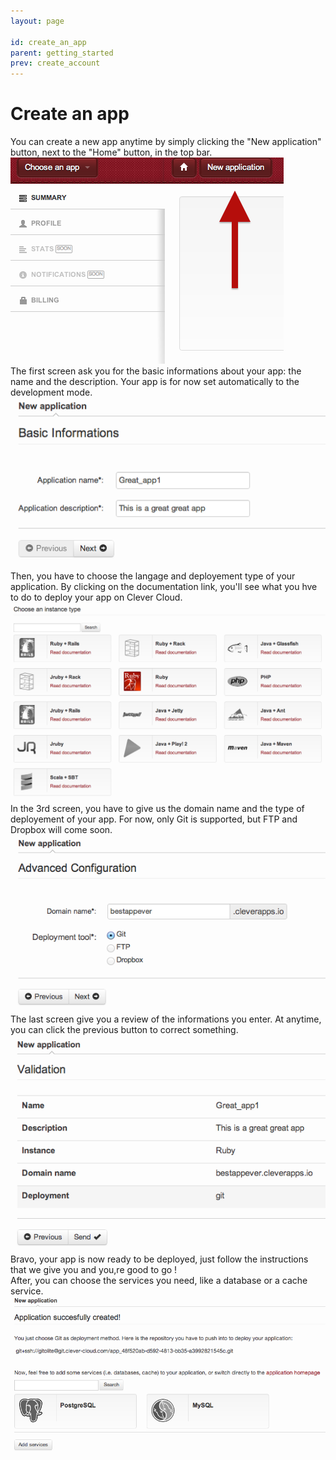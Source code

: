 ```yaml
---
layout: page

id: create_an_app
parent: getting_started
prev: create_account
---
```

Create an app
=============


You can create a new app anytime by simply clicking the "New application" button, next to the "Home" button, in the top bar.  
<img class="thumbnail img_doc" src="/img/newapp1.png">  
The first screen ask you for the basic informations about your app: the name and the description. Your app is for now set automatically to the development mode.<br />
<img class="thumbnail img_doc" src="/img/newapp2.png">  
Then, you have to choose the langage and deployement type of your application. By clicking on the documentation link, you'll see what you hve to do to deploy your app on Clever Cloud.  
<img class="thumbnail img_doc" src="/img/newapp3.png">  
In the 3rd screen, you have to give us the domain name and the type of deployement of your app. For now, only Git is supported, but FTP and Dropbox will come soon.  
<img class="thumbnail img_doc" src="/img/newapp4.png">  
The last screen give you a review of the informations you enter. At anytime, you can click the previous button to correct something.
<img class="thumbnail img_doc" src="/img/newapp5.png">  
Bravo, your app is now ready to be deployed, just follow the instructions that we give you and you,re good to go&nbsp;!  
After, you can choose the services you need, like a database or a cache service.
<img class="thumbnail img_doc" src="/img/newapp6.png">
